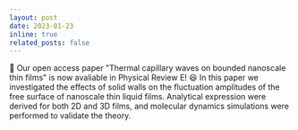 ```yaml
---
layout: post
date: 2023-01-23
inline: true
related_posts: false
---
```


:page_with_curl: Our open access paper "Thermal capillary waves on bounded nanoscale thin films" is now avaliable in Physical Review E! :laughing: In this paper we investigated the effects of solid walls on the fluctuation amplitudes of the free surface of nanoscale thin liquid films. Analytical expression were derived for both 2D and 3D films, and molecular dynamics simulations were performed to validate the theory.